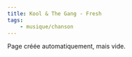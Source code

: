 ```yaml
---
title: Kool & The Gang - Fresh
tags:
    - musique/chanson
---
```


Page créée automatiquement, mais vide.
